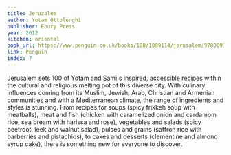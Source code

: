 ```yaml
---
title: Jeruzalem
author: Yotam Ottolenghi
publisher: Ebury Press
year: 2012
kitchen: oriental
book_url: https://www.penguin.co.uk/books/108/1089114/jerusalem/9780091943745.html
link: Penguin
index: 7
---
```


Jerusalem sets 100 of Yotam and Sami's inspired, accessible recipes within the cultural and religious melting pot of this diverse city. With culinary influences coming from its Muslim, Jewish, Arab, Christian and Armenian communities and with a Mediterranean climate, the range of ingredients and styles is stunning. From recipes for soups (spicy frikkeh soup with meatballs), meat and fish (chicken with caramelized onion and cardamom rice, sea bream with harissa and rose), vegetables and salads (spicy beetroot, leek and walnut salad), pulses and grains (saffron rice with barberries and pistachios), to cakes and desserts (clementine and almond syrup cake), there is something new for everyone to discover.